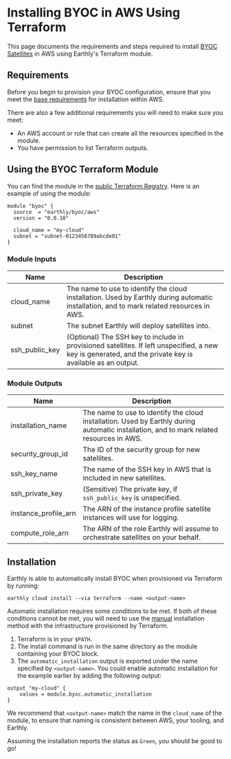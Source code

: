 # Installing BYOC in AWS Using Terraform

This page documents the requirements and steps required to install [BYOC Satellites](../byoc.md) in AWS using Earthly's Terraform module.

## Requirements
Before you begin to provision your BYOC configuration, ensure that you meet the [base requirements](./requirements.md) for installation within AWS.

There are also a few additional requirements you will need to make sure you meet:

* An AWS account or role that can create all the resources specified in the module.
* You have permission to list Terraform outputs.

## Using the BYOC Terraform Module
You can find the module in the [public Terraform Registry](https://registry.terraform.io/modules/earthly/byoc/aws/latest). Here is an example of using the module:

```hcl
module "byoc" {
  source  = "earthly/byoc/aws"
  version = "0.0.10"

  cloud_name = "my-cloud"
  subnet = "subnet-0123456789abcde01"
}
```
### Module Inputs

| Name           | Description                                                                                                                                              |
|----------------|----------------------------------------------------------------------------------------------------------------------------------------------------------|
| cloud_name     | The name to use to identify the cloud installation. Used by Earthly during automatic installation, and to mark related resources in AWS.                 |
| subnet         | The subnet Earthly will deploy satellites into.                                                                                                          |
| ssh_public_key | (Optional) The SSH key to include in provisioned satellites. If left unspecified, a new key is generated, and the private key is available as an output. |


### Module Outputs

| Name                 | Description                                                                                                                              |
|----------------------|------------------------------------------------------------------------------------------------------------------------------------------|
| installation_name    | The name to use to identify the cloud installation. Used by Earthly during automatic installation, and to mark related resources in AWS. |
| security_group_id    | The ID of the security group for new satellites.                                                                                         |
| ssh_key_name         | The name of the SSH key in AWS that is included in new satellites.                                                                       |
| ssh_private_key      | (Sensitive) The private key, if `ssh_public_key` is unspecified.                                                                         |
| instance_profile_arn | The ARN of the instance profile satellite instances will use for logging.                                                                |
| compute_role_arn     | The ARN of the role Earthly will assume to orchestrate satellites on your behalf.                                                        |

## Installation

Earthly is able to automatically install BYOC when provisioned via Terraform by running:

```shell
earthly cloud install --via terraform --name <output-name>
```

Automatic installation requires some conditions to be met. If both of these conditions cannot be met, you will need to use the [manual](./manual.md) installation method with the infrastructure provisioned by Terraform.

1. Terraform is in your `$PATH`.
2. The install command is run in the same directory as the module containing your BYOC block.
2. The `automatic_installation` output is exported under the name specified by `<output-name>`. You could enable automatic installation for the example earlier by adding the following output:

```hcl
output "my-cloud" {
    values = module.byoc.automatic_installation
}
```

 We recommend that `<output-name>` match the name in the `cloud_name` of the module, to ensure that naming is consistent between AWS, your tooling, and Earthly.

Assuming the installation reports the status as `Green`, you should be good to go!
